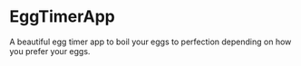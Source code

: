 # EggTimerApp

A beautiful egg timer app to boil your eggs to perfection depending on how you prefer your eggs.

